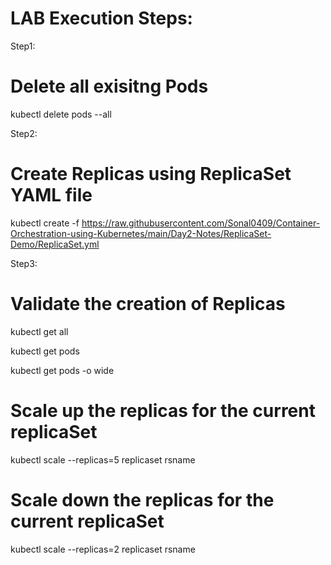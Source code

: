 LAB Execution Steps:
==========================

Step1:

Delete all exisitng Pods
===========================

kubectl delete pods --all


Step2:

Create Replicas using ReplicaSet YAML file
=============================================

kubectl create -f  https://raw.githubusercontent.com/Sonal0409/Container-Orchestration-using-Kubernetes/main/Day2-Notes/ReplicaSet-Demo/ReplicaSet.yml


Step3:

Validate the creation of Replicas
===================================

 kubectl get all

 kubectl get pods

kubectl get pods -o wide

Scale up the replicas for the current replicaSet
=================================================

kubectl scale --replicas=5 replicaset rsname

Scale down the replicas for the current replicaSet
===================================================

 kubectl scale --replicas=2 replicaset rsname

  
  
